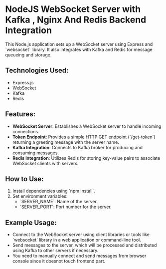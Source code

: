 # NodeJS WebSocket Server with Kafka , Nginx And Redis Backend Integration

This Node.js application sets up a WebSocket server using Express and \`websocket\` library. It also integrates with Kafka and Redis for message queueing and storage.

## Technologies Used:
- Express.js
- WebSocket
- Kafka
- Redis

## Features:
- **WebSocket Server**: Establishes a WebSocket server to handle incoming connections.
- **Token Endpoint**: Provides a simple HTTP GET endpoint (\`/get-token\`) returning a greeting message with the server name.
- **Kafka Integration**: Connects to Kafka broker for producing and consuming messages.
- **Redis Integration**: Utilizes Redis for storing key-value pairs to associate WebSocket clients with servers.

## How to Use:
1. Install dependencies using \`npm install\`.
2. Set environment variables:
   - \`SERVER_NAME\`: Name of the server.
   - \`SERVER_PORT\`: Port number for the server.

## Example Usage:
- Connect to the WebSocket server using client libraries or tools like \`websocket\` library in a web application or command-line tool.
- Send messages to the server, which will be processed and distributed using Kafka to other servers if necessary.
- You need to manually connect and send messages from browser console since it doesnot touch frontend part.
